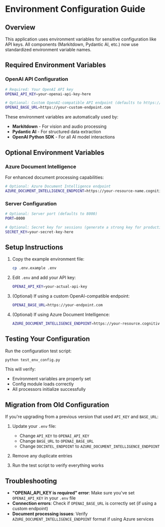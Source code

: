 # Environment Configuration Guide

## Overview

This application uses environment variables for sensitive configuration like API keys. All components (Markitdown, Pydantic AI, etc.) now use standardized environment variable names.

## Required Environment Variables

### OpenAI API Configuration

```bash
# Required: Your OpenAI API key
OPENAI_API_KEY=your-openai-api-key-here

# Optional: Custom OpenAI-compatible API endpoint (defaults to https://api.openai.com/v1)
OPENAI_BASE_URL=https://your-custom-endpoint.com
```

These environment variables are automatically used by:
- **Markitdown** - For vision and audio processing
- **Pydantic AI** - For structured data extraction
- **OpenAI Python SDK** - For all AI model interactions

## Optional Environment Variables

### Azure Document Intelligence

For enhanced document processing capabilities:

```bash
# Optional: Azure Document Intelligence endpoint
AZURE_DOCUMENT_INTELLIGENCE_ENDPOINT=https://your-resource-name.cognitiveservices.azure.com/
```

### Server Configuration

```bash
# Optional: Server port (defaults to 8000)
PORT=8000

# Optional: Secret key for sessions (generate a strong key for production)
SECRET_KEY=your-secret-key-here
```

## Setup Instructions

1. Copy the example environment file:
   ```bash
   cp .env.example .env
   ```

2. Edit `.env` and add your API key:
   ```bash
   OPENAI_API_KEY=your-actual-api-key
   ```

3. (Optional) If using a custom OpenAI-compatible endpoint:
   ```bash
   OPENAI_BASE_URL=https://your-endpoint.com
   ```

4. (Optional) If using Azure Document Intelligence:
   ```bash
   AZURE_DOCUMENT_INTELLIGENCE_ENDPOINT=https://your-resource.cognitiveservices.azure.com/
   ```

## Testing Your Configuration

Run the configuration test script:

```bash
python test_env_config.py
```

This will verify:
- Environment variables are properly set
- Config module loads correctly
- All processors initialize successfully

## Migration from Old Configuration

If you're upgrading from a previous version that used `API_KEY` and `BASE_URL`:

1. Update your `.env` file:
   - Change `API_KEY` to `OPENAI_API_KEY`
   - Change `BASE_URL` to `OPENAI_BASE_URL`
   - Change `DOCINTEL_ENDPOINT` to `AZURE_DOCUMENT_INTELLIGENCE_ENDPOINT`

2. Remove any duplicate entries

3. Run the test script to verify everything works

## Troubleshooting

- **"OPENAI_API_KEY is required" error**: Make sure you've set `OPENAI_API_KEY` in your `.env` file
- **Connection errors**: Check if `OPENAI_BASE_URL` is correctly set (if using a custom endpoint)
- **Document processing issues**: Verify `AZURE_DOCUMENT_INTELLIGENCE_ENDPOINT` format if using Azure services
